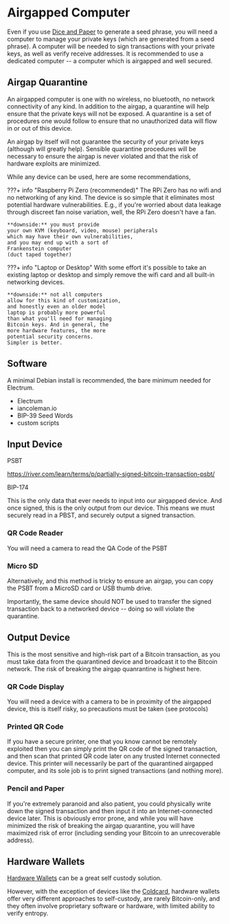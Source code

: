 # Airgapped Computer

Even if you use
 [Dice and Paper](../creating-keys/dice-and-paper.md)
 to generate a seed phrase,
 you will need a computer to manage your private keys
 (which are generated from a seed phrase).
A computer will be needed
 to sign transactions with your private keys, 
 as well as verify receive addresses.
It is recommended to use a dedicated computer --
 a computer which is
 airgapped and well secured.



## Airgap Quarantine

An airgapped computer is one
 with no wireless, 
 no bluetooth,
 no network connectivity of any kind.
In addition to the airgap, 
 a quarantine will help ensure
 that the private keys will
 not be exposed.
A quarantine is a set of 
 procedures one would follow
 to ensure that no unauthorized
 data will flow in or out of 
 this device.

An airgap by itself will not
 guarantee the security of your
 private keys (although will greatly help).
Sensible quarantine procedures will be
 necessary to ensure the airgap is
 never violated and that the risk
 of hardware exploits are minimized.

While any device can be used,
 here are some recommendations,


???+ info "Raspberry Pi Zero (recommended)"
    The RPi Zero has no wifi
    and no networking of any kind.
    The device is so simple that
    it eliminates most potential
    hardware vulnerabilities.
    E.g., if you're worried about data
    leakage through discreet
    fan noise variation, well, the
    RPi Zero doesn't have a fan.

    **downside:** you must provide
    your own KVM (keyboard, video, mouse) peripherals
    which may have their own vulnerabilities,
    and you may end up with a sort of 
    Frankenstein computer
    (duct taped together)




???+ info "Laptop or Desktop"
    With some effort it's possible
    to take an existing laptop or desktop
    and simply remove the wifi card
    and all built-in networking devices.

    **downside:** not all computers
    allow for this kind of customization,
    and honestly even an older model
    laptop is probably more powerful
    than what you'll need for managing
    Bitcoin keys. And in general, the
    more hardware features, the more
    potential security concerns. 
    Simpler is better.


## Software

A minimal Debian install is recommended,
 the bare minimum needed for Electrum.

* Electrum
* iancoleman.io
* BIP-39 Seed Words
* custom scripts



## Input Device

PSBT

https://river.com/learn/terms/p/partially-signed-bitcoin-transaction-psbt/

BIP-174

This is the only data that ever needs to 
 input into our airgapped device.
And once signed, this is the only output
 from our device.
This means we must securely read in a PBST,
 and securely output a signed transaction.


### QR Code Reader

You will need a camera to read the QA Code of the PSBT




### Micro SD

Alternatively, and this method is tricky to ensure an airgap,
 you can copy the PSBT from a MicroSD card or USB thumb drive.

Importantly, the same device should NOT be used to transfer
 the signed transaction back to a networked device -- doing
 so will violate the quarantine.



## Output Device

This is the most sensitive and high-risk part
 of a Bitcoin transaction, as you must take
 data from the quarantined device and
 broadcast it to the Bitcoin network.
The risk of breaking the airgap quanrantine
 is highest here.



### QR Code Display

You will need a device with a camera to be in proximity
 of the airgapped device, this is itself risky, so 
 precautions must be taken (see protocols)



### Printed QR Code

If you have a secure printer, one
 that you know cannot be remotely exploited
 then you can simply print the QR code 
 of the signed transaction, and then scan
 that printed QR code later on
 any trusted Internet connected device.
This printer will necessarily be part of
 the quarantined airgapped computer,
 and its sole job is to print
 signed transactions (and nothing more).


### Pencil and Paper

If you're extremely paranoid and also patient,
 you could physically write down
 the signed transaction and then 
 input it into
 an Internet-connected device later.
This is obviously error prone, and while you 
 will have minimized the risk of breaking
 the airgap quarantine,
 you will have maximized risk of error
 (including sending your Bitcoin to an unrecoverable address).



## Hardware Wallets

[Hardware Wallets](hardware-wallets.md) 
 can be a great self custody solution.

However, with the exception of devices like the
 [Coldcard](https://coldcard.com/),
 hardware wallets offer
 very different approaches to self-custody,
 are rarely Bitcoin-only,
 and they often
 involve proprietary software or hardware,
 with limited ability to verify entropy.



